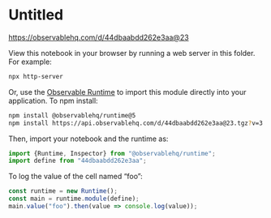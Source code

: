 # Untitled

https://observablehq.com/d/44dbaabdd262e3aa@23

View this notebook in your browser by running a web server in this folder. For
example:

~~~sh
npx http-server
~~~

Or, use the [Observable Runtime](https://github.com/observablehq/runtime) to
import this module directly into your application. To npm install:

~~~sh
npm install @observablehq/runtime@5
npm install https://api.observablehq.com/d/44dbaabdd262e3aa@23.tgz?v=3
~~~

Then, import your notebook and the runtime as:

~~~js
import {Runtime, Inspector} from "@observablehq/runtime";
import define from "44dbaabdd262e3aa";
~~~

To log the value of the cell named “foo”:

~~~js
const runtime = new Runtime();
const main = runtime.module(define);
main.value("foo").then(value => console.log(value));
~~~

